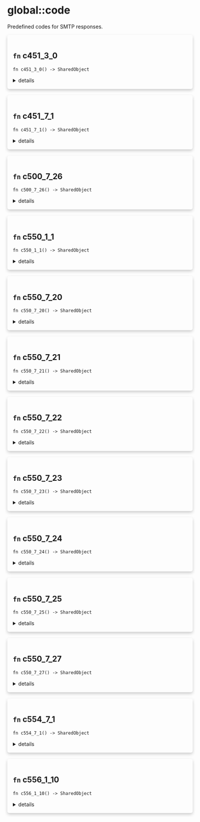 # global::code

Predefined codes for SMTP responses.


<div markdown="span" style='box-shadow: 0 4px 8px 0 rgba(0,0,0,0.2); padding: 15px; border-radius: 5px;'>

<h2 class="func-name"> <code>fn</code> c451_3_0 </h2>

```rust,ignore
fn c451_3_0() -> SharedObject
```

<details>
<summary markdown="span"> details </summary>

Multiple destination domains per transaction is unsupported code.

# Example

```
#{
    mail: [
        // Will send "451 4.3.0 Multiple destination domains per transaction is unsupported. Please try again." to the client.
        rule "deny with code" || { state::deny(code::c451_3_0()) }
    ]
}
```
</details>

</div>
</br>

<div markdown="span" style='box-shadow: 0 4px 8px 0 rgba(0,0,0,0.2); padding: 15px; border-radius: 5px;'>

<h2 class="func-name"> <code>fn</code> c451_7_1 </h2>

```rust,ignore
fn c451_7_1() -> SharedObject
```

<details>
<summary markdown="span"> details </summary>

Return a greylisting code (<https://www.rfc-editor.org/rfc/rfc6647.html#section-2.1>)

# Example

```
#{
    mail: [
        // Will send "451 4.7.1 Sender is not authorized. Please try again." to the client.
        rule "deny with code" || { state::deny(code::c451_7_1()) }
    ]
}
```
</details>

</div>
</br>

<div markdown="span" style='box-shadow: 0 4px 8px 0 rgba(0,0,0,0.2); padding: 15px; border-radius: 5px;'>

<h2 class="func-name"> <code>fn</code> c500_7_26 </h2>

```rust,ignore
fn c500_7_26() -> SharedObject
```

<details>
<summary markdown="span"> details </summary>

Return a multiple authentication failures code.

# Example

```
#{
    mail: [
        // Will send "500 5.7.26 Multiple authentication checks failed" to the client.
        rule "deny with code" || { state::deny(code::c500_7_26()) }
    ]
}
```
</details>

</div>
</br>

<div markdown="span" style='box-shadow: 0 4px 8px 0 rgba(0,0,0,0.2); padding: 15px; border-radius: 5px;'>

<h2 class="func-name"> <code>fn</code> c550_1_1 </h2>

```rust,ignore
fn c550_1_1() -> SharedObject
```

<details>
<summary markdown="span"> details </summary>

Multiple destination domains per transaction is unsupported code.

# Example

```
#{
    mail: [
        // Will send "550 5.1.1 No passing DKIM signature found" to the client.
        rule "deny with code" || { state::deny(code::c550_1_1()) }
    ]
}
```
</details>

</div>
</br>

<div markdown="span" style='box-shadow: 0 4px 8px 0 rgba(0,0,0,0.2); padding: 15px; border-radius: 5px;'>

<h2 class="func-name"> <code>fn</code> c550_7_20 </h2>

```rust,ignore
fn c550_7_20() -> SharedObject
```

<details>
<summary markdown="span"> details </summary>

Return a DKIM Failure code. (RFC 6376)
DKIM signature not found.

# Example

```
#{
    mail: [
        // Will send "550 5.7.20 No passing DKIM signature found" to the client.
        rule "deny with code" || { state::deny(code::c550_7_20()) }
    ]
}
```
</details>

</div>
</br>

<div markdown="span" style='box-shadow: 0 4px 8px 0 rgba(0,0,0,0.2); padding: 15px; border-radius: 5px;'>

<h2 class="func-name"> <code>fn</code> c550_7_21 </h2>

```rust,ignore
fn c550_7_21() -> SharedObject
```

<details>
<summary markdown="span"> details </summary>

Return a DKIM Failure code. (RFC 6376)
No acceptable DKIM signature found.

# Example

```
#{
    mail: [
        // Will send "550 5.7.21 No acceptable DKIM signature found" to the client.
        rule "deny with code" || { state::deny(code::c550_7_21()) }
    ]
}
```
</details>

</div>
</br>

<div markdown="span" style='box-shadow: 0 4px 8px 0 rgba(0,0,0,0.2); padding: 15px; border-radius: 5px;'>

<h2 class="func-name"> <code>fn</code> c550_7_22 </h2>

```rust,ignore
fn c550_7_22() -> SharedObject
```

<details>
<summary markdown="span"> details </summary>

Return a DKIM Failure code. (RFC 6376)
No valid author matched DKIM signature found.

# Example

```
#{
    mail: [
        // Will send "550 5.7.22 No valid author-matched DKIM signature found" to the client.
        rule "deny with code" || { state::deny(code::c550_7_22()) }
    ]
}
```
</details>

</div>
</br>

<div markdown="span" style='box-shadow: 0 4px 8px 0 rgba(0,0,0,0.2); padding: 15px; border-radius: 5px;'>

<h2 class="func-name"> <code>fn</code> c550_7_23 </h2>

```rust,ignore
fn c550_7_23() -> SharedObject
```

<details>
<summary markdown="span"> details </summary>

Return a SPF Failure code. (RFC 7208)
Validation failed.

# Example

```
#{
    mail: [
        // Will send "550 5.7.23 SPF validation failed" to the client.
        rule "deny with code" || { state::deny(code::c550_7_23()) }
    ]
}
```
</details>

</div>
</br>

<div markdown="span" style='box-shadow: 0 4px 8px 0 rgba(0,0,0,0.2); padding: 15px; border-radius: 5px;'>

<h2 class="func-name"> <code>fn</code> c550_7_24 </h2>

```rust,ignore
fn c550_7_24() -> SharedObject
```

<details>
<summary markdown="span"> details </summary>

Return a SPF Failure code. (RFC 7208)
Validation error.

# Example

```
#{
    mail: [
        // Will send "550 5.7.24 SPF validation error" to the client.
        rule "deny with code" || { state::deny(code::c550_7_24()) }
    ]
}
```
</details>

</div>
</br>

<div markdown="span" style='box-shadow: 0 4px 8px 0 rgba(0,0,0,0.2); padding: 15px; border-radius: 5px;'>

<h2 class="func-name"> <code>fn</code> c550_7_25 </h2>

```rust,ignore
fn c550_7_25() -> SharedObject
```

<details>
<summary markdown="span"> details </summary>

Return a reverse DNS Failure code.

# Example

```
#{
    mail: [
        // Will send "550 5.7.25 Reverse DNS validation failed" to the client.
        rule "deny with code" || { state::deny(code::c550_7_25()) }
    ]
}
```
</details>

</div>
</br>

<div markdown="span" style='box-shadow: 0 4px 8px 0 rgba(0,0,0,0.2); padding: 15px; border-radius: 5px;'>

<h2 class="func-name"> <code>fn</code> c550_7_27 </h2>

```rust,ignore
fn c550_7_27() -> SharedObject
```

<details>
<summary markdown="span"> details </summary>

Return a Null MX cod. (RFC 7505)
The sender address has a null MX record.

# Example

```
#{
    mail: [
        // Will send "550 5.7.27 Sender address has null MX" to the client.
        rule "deny with code" || { state::deny(code::c550_7_27()) }
    ]
}
```    
</details>

</div>
</br>

<div markdown="span" style='box-shadow: 0 4px 8px 0 rgba(0,0,0,0.2); padding: 15px; border-radius: 5px;'>

<h2 class="func-name"> <code>fn</code> c554_7_1 </h2>

```rust,ignore
fn c554_7_1() -> SharedObject
```

<details>
<summary markdown="span"> details </summary>

Return a relay access denied code.

# Example

```
#{
    mail: [
        // Will send "554 5.7.1 Relay access denied" to the client.
        rule "anti relay" || { state::deny(code::c554_7_1()) }
    ]
}
```
</details>

</div>
</br>

<div markdown="span" style='box-shadow: 0 4px 8px 0 rgba(0,0,0,0.2); padding: 15px; border-radius: 5px;'>

<h2 class="func-name"> <code>fn</code> c556_1_10 </h2>

```rust,ignore
fn c556_1_10() -> SharedObject
```

<details>
<summary markdown="span"> details </summary>

Return a Null MX cod. (RFC 7505)
The recipient address has a null MX record.

# Example

```
#{
    mail: [
        // Will send "556 5.1.10 Recipient address has null MX" to the client.
        rule "deny with code" || { state::deny(code::c556_1_10()) }
    ]
}
```
</details>

</div>
</br>
